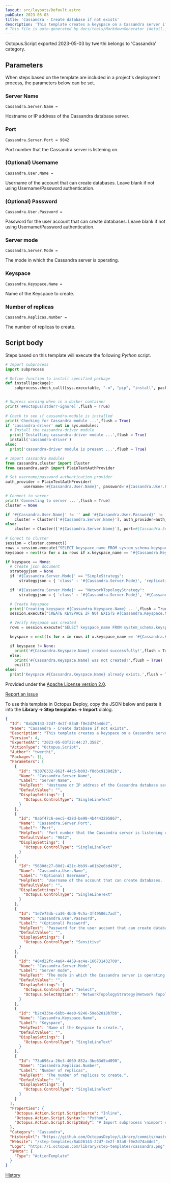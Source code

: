 ```yaml
---
layout: src/layouts/Default.astro
pubDate: 2023-05-03
title: 'Cassandra - Create database if not exists'
description: 'This template creates a keyspace on a Cassandra server if it doesn't already exist.  **Note** this template is written in Python and requires that `pip` is installed to function correctly.,'
# This file is auto-generated by docs/tools/MarkdownGenerator (detail.js)
---
```


Octopus.Script exported 2023-05-03 by twerthi belongs to 'Cassandra' category.

## Parameters

When steps based on the template are included in a project's deployment process, the parameters below can be set.


<div class="param">

### Server Name

`Cassandra.Server.Name = `

Hostname or IP address of the Cassandra database server.

</div>
        
<div class="param">

### Port

`Cassandra.Server.Port = 9042`

Port number that the Cassandra server is listening on.

</div>
        
<div class="param">

### (Optional) Username

`Cassandra.User.Name = `

Username of the account that can create databases.  Leave blank if not using Username/Password authentication.

</div>
        
<div class="param">

### (Optional) Password

`Cassandra.User.Password = `

Password for the user account that can create databases.  Leave blank if not using Username/Password authentication.

</div>
        
<div class="param">

### Server mode

`Cassandra.Server.Mode = `

The mode in which the Cassandra server is operating.

</div>
        
<div class="param">

### Keyspace

`Cassandra.Keyspace.Name = `

Name of the Keyspace to create.

</div>
        
<div class="param">

### Number of replicas

`Cassandra.Replicas.Number = `

The number of replicas to create.

</div>
        

## Script body

Steps based on this template will execute the following *Python* script.

```Python
# Import subprocess 
import subprocess

# Define function to install specified package
def install(package):
    subprocess.check_call([sys.executable, "-m", "pip", "install", package])


# Supress warning when in a docker container
print('##octopus[stderr-ignore]',flush = True)    
    
# Check to see if cassandra-module is installed
print('Checking for Cassandra module ...',flush = True)
if 'cassandra-driver' not in sys.modules:
  # Install the cassandra-driver module
  print('Installing cassandra-driver module ...',flush = True)
  install('cassandra-driver')
else:
  print('cassandra-driver module is present ...',flush = True)

# Import cassandra modules
from cassandra.cluster import Cluster
from cassandra.auth import PlainTextAuthProvider

# Set username/password authentication provider
auth_provider = PlainTextAuthProvider(
        username='#{Cassandra.User.Name}', password='#{Cassandra.User.Password}')

# Connect to server
print('Connecting to server ...',flush = True)
cluster = None

if '#{Cassandra.User.Name}' != '' and '#{Cassandra.User.Password}' != '':
	cluster = Cluster(['#{Cassandra.Server.Name}'], auth_provider=auth_provider, port=#{Cassandra.Server.Port})
else:
	cluster = Cluster(['#{Cassandra.Server.Name}'], port=#{Cassandra.Server.Port})
                    
# Conect to cluster
session = cluster.connect()
rows = session.execute("SELECT keyspace_name FROM system_schema.keyspaces;")
keyspace = next((x for x in rows if x.keyspace_name == '#{Cassandra.Keyspace.Name}'), None)

if keyspace == None:
  # Create json document
  strategyjson = None
  if '#{Cassandra.Server.Mode}' == "SimpleStrategy":
      strategyjson = { 'class' : '#{Cassandra.Server.Mode}', 'replication_factor': '#{Cassandra.Replicas.Number}' }

  if '#{Cassandra.Server.Mode}' == "NetworkTopologyStrategy":
      strategyjson = { 'class' : '#{Cassandra.Server.Mode}', '#{Cassandra.Server.Name}' : '#{Cassandra.Replicas.Number}'}

  # Create keyspace
  print('Creating keyspace #{Cassandra.Keyspace.Name} ...',flush = True)
  session.execute("CREATE KEYSPACE IF NOT EXISTS #{Cassandra.Keyspace.Name} WITH REPLICATION = {0};".format(strategyjson))

  # Verify keyspace was created
  rows = session.execute("SELECT keyspace_name FROM system_schema.keyspaces;")

  keyspace = next((x for x in rows if x.keyspace_name == '#{Cassandra.Keyspace.Name}'), None)

  if keyspace != None:
    print('#{Cassandra.Keyspace.Name} created successfully!',flush = True)
  else:
    print('#{Cassandra.Keyspace.Name} was not created!',flush = True)
    exit(1)
else:
  print('Keyspace #{Cassandra.Keyspace.Name} already exists.',flush = True)
```

Provided under the [Apache License version 2.0](https://github.com/OctopusDeploy/Library/blob/master/LICENSE.txt).

[Report an issue](https://github.com/OctopusDeploy/Library/issues/new?assignees=&labels=&projects=&template=bug-report.yml&title=Issue%20with%20Cassandra%20-%20Create%20database%20if%20not%20exists&step-template=Cassandra%20-%20Create%20database%20if%20not%20exists)

<div class="get-json">

To use this template in Octopus Deploy, copy the JSON below and paste it into the **Library → Step templates → Import** dialog.

```json
{
  "Id": "8ab26143-22d7-4e2f-83a8-f0e2d74a4de2",
  "Name": "Cassandra - Create database if not exists",
  "Description": "This template creates a keyspace on a Cassandra server if it doesn't already exist.  **Note** this template is written in Python and requires that `pip` is installed to function correctly.,",
  "Version": 4,
  "ExportedAt": "2023-05-03T22:44:27.358Z",
  "ActionType": "Octopus.Script",
  "Author": "twerthi",
  "Packages": [],
  "Parameters": [
    {
      "Id": "93076332-862f-44c5-b003-f8d6c9138d2b",
      "Name": "Cassandra.Server.Name",
      "Label": "Server Name",
      "HelpText": "Hostname or IP address of the Cassandra database server.",
      "DefaultValue": "",
      "DisplaySettings": {
        "Octopus.ControlType": "SingleLineText"
      }
    },
    {
      "Id": "8abf47c6-eec5-428d-be90-4b4443295867",
      "Name": "Cassandra.Server.Port",
      "Label": "Port",
      "HelpText": "Port number that the Cassandra server is listening on.",
      "DefaultValue": "9042",
      "DisplaySettings": {
        "Octopus.ControlType": "SingleLineText"
      }
    },
    {
      "Id": "5630dc27-80d2-421c-bb99-a61b2e6bd439",
      "Name": "Cassandra.User.Name",
      "Label": "(Optional) Username",
      "HelpText": "Username of the account that can create databases.  Leave blank if not using Username/Password authentication.",
      "DefaultValue": "",
      "DisplaySettings": {
        "Octopus.ControlType": "SingleLineText"
      }
    },
    {
      "Id": "1e7e73db-ca36-4bd6-9c5a-3f49506c7adf",
      "Name": "Cassandra.User.Password",
      "Label": "(Optional) Password",
      "HelpText": "Password for the user account that can create databases.  Leave blank if not using Username/Password authentication.",
      "DefaultValue": "",
      "DisplaySettings": {
        "Octopus.ControlType": "Sensitive"
      }
    },
    {
      "Id": "484d22fc-4a84-4459-ac4e-166731432709",
      "Name": "Cassandra.Server.Mode",
      "Label": "Server mode",
      "HelpText": "The mode in which the Cassandra server is operating.",
      "DefaultValue": "",
      "DisplaySettings": {
        "Octopus.ControlType": "Select",
        "Octopus.SelectOptions": "NetworkTopologyStrategy|Network Topology Strategy\nSimpleStrategy|Simple Strategy"
      }
    },
    {
      "Id": "b2c433be-66bb-4ee0-9246-59e62818b7bb",
      "Name": "Cassandra.Keyspace.Name",
      "Label": "Keyspace",
      "HelpText": "Name of the Keyspace to create.",
      "DefaultValue": "",
      "DisplaySettings": {
        "Octopus.ControlType": "SingleLineText"
      }
    },
    {
      "Id": "73a696ca-26e3-4069-852a-3be63d5bd090",
      "Name": "Cassandra.Replicas.Number",
      "Label": "Number of replicas",
      "HelpText": "The number of replicas to create.",
      "DefaultValue": "",
      "DisplaySettings": {
        "Octopus.ControlType": "SingleLineText"
      }
    }
  ],
  "Properties": {
    "Octopus.Action.Script.ScriptSource": "Inline",
    "Octopus.Action.Script.Syntax": "Python",
    "Octopus.Action.Script.ScriptBody": "# Import subprocess \nimport subprocess\n\n# Define function to install specified package\ndef install(package):\n    subprocess.check_call([sys.executable, \"-m\", \"pip\", \"install\", package])\n\n\n# Supress warning when in a docker container\nprint('##octopus[stderr-ignore]',flush = True)    \n    \n# Check to see if cassandra-module is installed\nprint('Checking for Cassandra module ...',flush = True)\nif 'cassandra-driver' not in sys.modules:\n  # Install the cassandra-driver module\n  print('Installing cassandra-driver module ...',flush = True)\n  install('cassandra-driver')\nelse:\n  print('cassandra-driver module is present ...',flush = True)\n\n# Import cassandra modules\nfrom cassandra.cluster import Cluster\nfrom cassandra.auth import PlainTextAuthProvider\n\n# Set username/password authentication provider\nauth_provider = PlainTextAuthProvider(\n        username='#{Cassandra.User.Name}', password='#{Cassandra.User.Password}')\n\n# Connect to server\nprint('Connecting to server ...',flush = True)\ncluster = None\n\nif '#{Cassandra.User.Name}' != '' and '#{Cassandra.User.Password}' != '':\n\tcluster = Cluster(['#{Cassandra.Server.Name}'], auth_provider=auth_provider, port=#{Cassandra.Server.Port})\nelse:\n\tcluster = Cluster(['#{Cassandra.Server.Name}'], port=#{Cassandra.Server.Port})\n                    \n# Conect to cluster\nsession = cluster.connect()\nrows = session.execute(\"SELECT keyspace_name FROM system_schema.keyspaces;\")\nkeyspace = next((x for x in rows if x.keyspace_name == '#{Cassandra.Keyspace.Name}'), None)\n\nif keyspace == None:\n  # Create json document\n  strategyjson = None\n  if '#{Cassandra.Server.Mode}' == \"SimpleStrategy\":\n      strategyjson = { 'class' : '#{Cassandra.Server.Mode}', 'replication_factor': '#{Cassandra.Replicas.Number}' }\n\n  if '#{Cassandra.Server.Mode}' == \"NetworkTopologyStrategy\":\n      strategyjson = { 'class' : '#{Cassandra.Server.Mode}', '#{Cassandra.Server.Name}' : '#{Cassandra.Replicas.Number}'}\n\n  # Create keyspace\n  print('Creating keyspace #{Cassandra.Keyspace.Name} ...',flush = True)\n  session.execute(\"CREATE KEYSPACE IF NOT EXISTS #{Cassandra.Keyspace.Name} WITH REPLICATION = {0};\".format(strategyjson))\n\n  # Verify keyspace was created\n  rows = session.execute(\"SELECT keyspace_name FROM system_schema.keyspaces;\")\n\n  keyspace = next((x for x in rows if x.keyspace_name == '#{Cassandra.Keyspace.Name}'), None)\n\n  if keyspace != None:\n    print('#{Cassandra.Keyspace.Name} created successfully!',flush = True)\n  else:\n    print('#{Cassandra.Keyspace.Name} was not created!',flush = True)\n    exit(1)\nelse:\n  print('Keyspace #{Cassandra.Keyspace.Name} already exists.',flush = True)"
  },
  "Category": "Cassandra",
  "HistoryUrl": "https://github.com/OctopusDeploy/Library/commits/master/step-templates//opt/buildagent/work/75443764cd38076d/step-templates/cassandra-create-keyspace.json",
  "Website": "/step-templates/8ab26143-22d7-4e2f-83a8-f0e2d74a4de2",
  "Logo": "https://i.octopus.com/library/step-templates/cassandra.png",
  "$Meta": {
    "Type": "ActionTemplate"
  }
}
```

[History](https://github.com/OctopusDeploy/Library/commits/master/step-templates/https://github.com/OctopusDeploy/Library/commits/master/step-templates//opt/buildagent/work/75443764cd38076d/step-templates/cassandra-create-keyspace.json)

</div>
